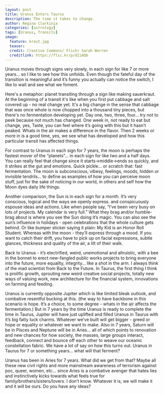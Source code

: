 ```yaml
---
layout: post
title: Uranus Enters Taurus
description: The time it takes to change.
author: Regina Clarkinia
categories: [astrology]
tags: [Uranus, Transits]
image:
  feature: kraut.jpg
  teaser:
  credit: Creative Commons/ Flickr Sarah Warren
  creditlink: https://flic.kr/p/d2iAQb
---
```


Uranus moves through signs very slowly, in each sign for like 7 or more years... so I like to see how this unfolds. Even though the fateful day of the transition is meaningful and it’s funny you actually can notice the switch, I like to wait and see what we foment.

Here's a metaphor: planet transiting through a sign like making sauerkraut. At the beginning of a transit it's like when you first put cabbage and salt covered up - no real change yet. It's a big change in the sense that cabbage that was once whole is now chopped into a thousand tiny pieces, but there's no fermentation developing yet. Day one, two, three, four… try not to peek because not much has changed. One week in, not ready to eat but change, yes, Taste, you can feel where it’s going with this but it hasn’t peaked. Whats in the air makes a difference in the flavor. Then 2 weeks or more in is a good time, yes, we see what has developed and how this particular transit has affected things.

For contrast to Uranus in each sign for 7 years, the moon is perhaps the fastest mover of the “planets”… in each sign for like two and a half days. You can really feel that change since it starts->middle->ends so quickly, and it strikes at the gut and emotions. Quick pickle… or scratch that: fast fermentation. The moon is subconscious, vibesy, feelings, moods, hidden or invisible tendrils… to define as examples of how you can perceive moon stuff, just for the sake of noticing in our world, in others and self how the Moon dyes daily life things.

Another comparison, the Sun is in each sign for a month. It’s very conscious, logical and the ways we openly express. and conspicuously espouse ideas and actions. Like when people say, “I’ve been very busy on lots of projects. My calendar is very full.” What they brag and/or humble-brag about is where you see the Sun doing it’s magic. You can also see the sun’s influence in holidays - open celebrations that the whole culture gets behind. Or like bumper sticker saying it plain: My Kid is an Honor Roll Student. Whereas with the moon - they’ll express through a mood. If you want to catch their drift, you have to pick up on facial expressions, subtle glances, thickness and quality of the air, a lilt of their walk.

Back to Uranus - it’s electrified, weird, unemotional and altruistic, with a bee in the bonnet to erect new-fangled public works projects to bring everyone into the future, more equality, integrity… like a shot in the arm. I always think of the mad scientist from Back to the Future. In Taurus, the first thing I think is prolific growth, sprouting new weird creative social projects, totally new ways of valuing work, new architecture for the financial system, innovations on farming and feeding.

Uranus is currently opposite Jupiter which is like limited bleak outlook, and combative resentful bucking at this. (the way to have backbone in this scenario is hope. It’s a choice, to some degree - whats in the air affects the fermentation.) But in 7 years by the time Uranus is ready to complete the time in Taurus, Jupiter will have just uplifted and filled Uranus in Taurus with it’s big fatty luck charms. Whatever we’ve built will get bigger - greed or hope or equality or whatever we want to make. Also in 7 years, Saturn will be in Pisces and Neptune will be in Aries… all of which points to renovation and new chances for how society, the masses, large groups interact, feedback, connect and bounce off each other to weave our oceanic constellation fabric. We have a lot of say on how this turns out. Uranus in Taurus for 7 or something years… what will that ferment?

Uranus has been in Aries for 7 years. What did we get from that? Maybe all these new civil rights and more mainstream awareness of terrorism against poc, queer, women, etc… since Aries is a combative avenger that hates lies and instinctively kicks towards what feels true for family/brothers/sisters/lovers. I don’t know. Whatever it is, we will make it and it will be ours. Do you have any ideas?
